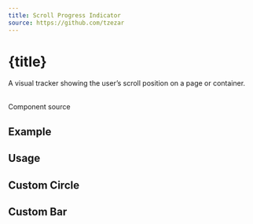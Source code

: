 ```yaml
---
title: Scroll Progress Indicator
source: https://github.com/tzezar
---
```


<script lang='ts'>
    import {examples} from './examples.ts'
    import {CodePreview} from '$lib/components/tzezars-enhancements/code-preview'
    import {CodeBlock} from '$lib/components/tzezars-enhancements/code-block'
    import {Link} from '$lib/components/tzezars-enhancements/link'
</script>

# {title}

A visual tracker showing the user’s scroll position on a page or container.


<br/>

<Link href={source}>Component source</Link>


## Example

<CodePreview code={examples.interactiveDemo.code} class="">
<examples.interactiveDemo.component/>
</CodePreview>

## Usage

<CodeBlock code={examples.usage.code} lang='svelte' />

## Custom Circle

<CodePreview code={examples.example.code} class="">
<examples.example.component/>
</CodePreview>


## Custom Bar

<CodePreview code={examples.exampleBar.code} class="">
<examples.exampleBar.component/>
</CodePreview>


